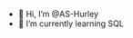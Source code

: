 - 👋 Hi, I’m @AS-Hurley
- 🌱 I’m currently learning SQL

<!--START_SECTION:badges-->
<!--END_SECTION:badges-->




<!---AS-Hurley/AS-Hurley is a ✨ special ✨ repository because its `README.md` (this file) appears on your GitHub profile.
You can click the Preview link to take a look at your changes.
--->

